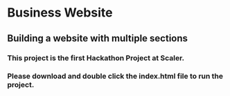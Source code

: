 # Business Website
## Building a website with multiple sections
### This project is the first Hackathon Project at Scaler.
### Please download and double click the index.html file to run the project.
